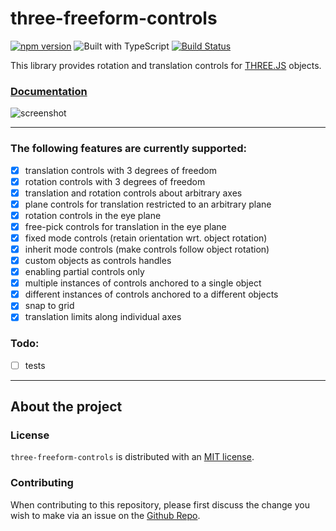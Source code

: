 # three-freeform-controls

[![npm version](https://badge.fury.io/js/three-freeform-controls.svg)](https://badge.fury.io/js/three-freeform-controls)
![Built with TypeScript](https://flat.badgen.net/badge/icon/TypeScript?icon=typescript&label&labelColor=blue&color=555555)
[![Build Status](https://travis-ci.org/tocttou/three-freeform-controls.svg?branch=master)](https://travis-ci.org/tocttou/three-freeform-controls)

This library provides rotation and translation controls for [THREE.JS](https://threejs.org/) objects.

### [Documentation](https://ashishchaudhary.in/three-freeform-controls)

![screenshot](https://i.imgur.com/cTJTG9o.png)

---

### The following features are currently supported:

- [x] translation controls with 3 degrees of freedom
- [x] rotation controls with 3 degrees of freedom
- [x] translation and rotation controls about arbitrary axes
- [x] plane controls for translation restricted to an arbitrary plane
- [x] rotation controls in the eye plane
- [x] free-pick controls for translation in the eye plane
- [x] fixed mode controls (retain orientation wrt. object rotation)
- [x] inherit mode controls (make controls follow object rotation)
- [x] custom objects as controls handles
- [x] enabling partial controls only
- [x] multiple instances of controls anchored to a single object
- [x] different instances of controls anchored to a different objects
- [x] snap to grid
- [x] translation limits along individual axes 

### Todo:

- [ ] tests

---
## About the project

### License

`three-freeform-controls` is distributed with an [MIT license](https://raw.githubusercontent.com/tocttou/three-freeform-controls/master/LICENSE).

### Contributing

When contributing to this repository, please first discuss the change you wish to make via an issue on the [Github Repo](https://github.com/tocttou/three-freeform-controls/issues/new).
